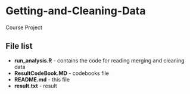 # Getting-and-Cleaning-Data
Course Project

## File list
* __run_analysis.R__ - contains the code for reading merging and cleaning data
* __ResultCodeBook.MD__ - codebooks file
* __README.md__ - this file
* __result.txt__ - result